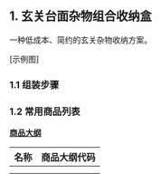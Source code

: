 ## 1. 玄关台面杂物组合收纳盒

一种低成本、简约的玄关杂物收纳方案。

[示例图]

### 1.1 组装步骤


### 1.2 常用商品列表

**[商品大纲](https://gitee.com/kukela/diy-furniture/tree/master/doc/商品大纲.md)**

| 名称 | 商品大纲代码 |
| - | - |
| | |
| | |
